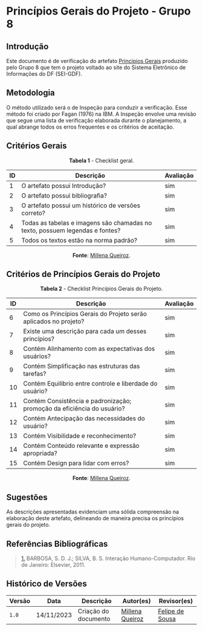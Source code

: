 # Princípios Gerais do Projeto - Grupo 8

## Introdução

Este documento é de verificação do artefato [Principios Gerais](https://interacao-humano-computador.github.io/2023.2-SEI-GDF/#/analise-de-requisitos/caract-da-plataforma) produzido pelo Grupo 8 que tem o projeto voltado ao site do Sistema Eletrônico de Informações do DF (SEI-GDF).

## Metodologia

O método utilizado será o de Inspeção para conduzir a verificação. Esse método foi criado por Fagan (1976) na IBM. A Inspeção envolve uma revisão que segue uma lista de verificação elaborada durante o planejamento, a qual abrange todos os erros frequentes e os critérios de aceitação.


## Critérios Gerais

<Center>

**Tabela 1** - Checklist geral.

| ID  | Descrição                                                                                              | Avaliação |
| --- | ------------------------------------------------------------------------------------------------------ | --------- | 
| 1   | O artefato possui Introdução?                                                                          |        sim  |
| 2   | O artefato possui bibliografia?                                           |   sim       |
| 3   | O artefato possui um histórico de versões correto? |    sim       |
| 4   | Todas as tabelas e imagens são chamadas no texto, possuem legendas e fontes?                           |     sim      |
| 5   | Todos os textos estão na norma padrão?                                                                 |    sim    |

**Fonte**: [Millena Queiroz](https://github.com/millenaqueiroz).

</Center>

## Critérios de Princípios Gerais do Projeto

<Center>

**Tabela 2** - Checklist Princípios Gerais do Projeto.

| ID  | Descrição                                                                                              | Avaliação |
| --- | ------------------------------------------------------------------------------------------------------ | --------- | 
| 6   | Como os Princípios Gerais do Projeto serão aplicados no projeto?                                      | sim            |
| 7  | Existe uma descrição para cada um desses princípios?                                                  |     sim        |
| 8   | Contém Alinhamento com as expectativas dos usuários?                                                  |   sim          |
| 9   | Contém Simplificação nas estruturas das tarefas?                                                      |     sim        |
| 10   | Contém Equilíbrio entre controle e liberdade do usuário?                                              |     sim        |
| 11  | Contém Consistência e padronização; promoção da eficiência do usuário?                                |     sim        |
| 12  | Contém Antecipação das necessidades do usuário?                                                        |       sim      |
| 13  | Contém Visibilidade e reconhecimento?                                                                 |    sim         |
| 14 | Contém Conteúdo relevante e expressão apropriada?                                                     |    sim         |
| 15  | Contém Design para lidar com erros?   | sim  |


**Fonte**: [Millena Queiroz](https://github.com/millenaqueiroz).

</Center>

## Sugestões

As descrições apresentadas evidenciam uma sólida compreensão na elaboração deste artefato, delineando de maneira precisa os princípios gerais do projeto.

## Referências Bibliográficas

> <a id="REF1" href="#anchor_1">1.</a> BARBOSA, S. D. J.; SILVA, B. S. Interação Humano-Computador. Rio de Janeiro: Elsevier, 2011.

## Histórico de Versões

| Versão | Data       | Descrição            | Autor(es)                                     | Revisor(es)                                          |
| ------ | ---------- | -------------------- | --------------------------------------------- | ---------------------------------------------------- |
| `1.0`  | 14/11/2023 | Criação do documento | [Millena Queiroz](https://github.com/millenaqueiroz) |[Felipe de Sousa](https://github.com/fsousac) | 
